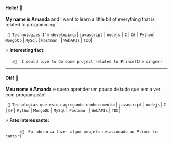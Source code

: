#### Hello! 👋 ####

   **My name is Amanda** and I want to learn a little bit of everything that is related to programming!

 
  


` 📁 Technologies I'm developing:`| `javascript` | 
 `nodejs` | 
`C` | 
 `C#` | 
 `Python`|
 `MongoDb` | 
 `MySql` | 
 `Postman ` | 
 `WebAPIs` | 
 `TDD`|

   

   ⚡ **Interesting fact:**

       ✍🏻  I would love to do some project related to Prince(the singer)

----------------------------------------------------------------------------------------------------------------------------------------------------------------------------------

#### Olá! 👋 ####
   **Meu nome é Amanda** e quero aprender um pouco de tudo que tem a ver com programação!


` 📁 Tecnologias que estou agregando conhecimento:`| `javascript` | 
 `nodejs` | 
`C` | 
 `C#` | 
 `Python`|
 `MongoDb` | 
 `MySql` | 
 `Postman ` | 
 `WebAPIs` | 
 `TDD`|

   ⚡ **Fato interessante:**

          ✍🏻  Eu adoraria fazer algum projeto relacionado ao Prince (o cantor)
